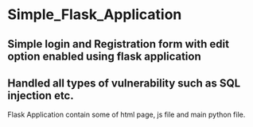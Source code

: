 # Simple_Flask_Application
## Simple login and Registration form with edit option enabled using flask application
## Handled all types of vulnerability such as SQL injection etc.
Flask Application contain some of html page, js file and main python file.
